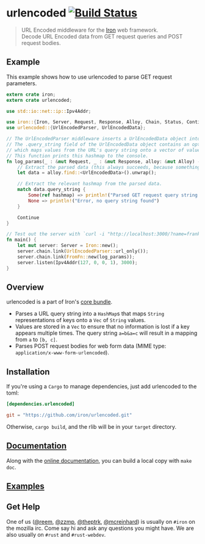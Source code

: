 urlencoded [![Build Status](https://secure.travis-ci.org/iron/urlencoded.png?branch=master)](https://travis-ci.org/iron/urlencoded)
====

> URL Encoded middleware for the [Iron](https://github.com/iron/iron) web framework.  
> Decode URL Encoded data from GET request queries and POST request bodies.

## Example

This example shows how to use urlencoded to parse GET request parameters.

```rust
extern crate iron;
extern crate urlencoded;

use std::io::net::ip::Ipv4Addr;

use iron::{Iron, Server, Request, Response, Alloy, Chain, Status, Continue, FromFn};
use urlencoded::{UrlEncodedParser, UrlEncodedData};

// The UrlEncodedParser middleware inserts a UrlEncodedData object into the Alloy.
// The .query_string field of the UrlEncodedData object contains an optional hashmap
// which maps values from the URL's query string onto a vector of values.
// This function prints this hashmap to the console.
fn log_params(_ : &mut Request, _ : &mut Response, alloy: &mut Alloy) -> Status {
    // Extract the parsed data (this always succeeds, because something is always inserted).
    let data = alloy.find::<UrlEncodedData>().unwrap();

    // Extract the relevant hashmap from the parsed data.
    match data.query_string {
        Some(ref hashmap) => println!("Parsed GET request query string:\n {}", hashmap),
        None => println!("Error, no query string found")
    }

    Continue
}

// Test out the server with `curl -i "http://localhost:3000/?name=franklin&name=trevor"`
fn main() {
    let mut server: Server = Iron::new();
    server.chain.link(UrlEncodedParser::url_only());
    server.chain.link(FromFn::new(log_params));
    server.listen(Ipv4Addr(127, 0, 0, 1), 3000);
}
```

## Overview

urlencoded is a part of Iron's [core bundle](https://github.com/iron/core).

- Parses a URL query string into a `HashMap`s that maps `String` representations
of keys onto a `Vec` of `String` values.
- Values are stored in a `Vec` to ensure that no information is lost if a key appears multiple times.
The query string `a=b&a=c` will result in a mapping from `a` to `[b, c]`.
- Parses POST request bodies for web form data (MIME type: `application/x-www-form-urlencoded`).

## Installation

If you're using a `Cargo` to manage dependencies, just add urlencoded to the toml:

```toml
[dependencies.urlencoded]

git = "https://github.com/iron/urlencoded.git"
```

Otherwise, `cargo build`, and the rlib will be in your `target` directory.

## [Documentation](http://docs.ironframework.io/urlencoded)

Along with the [online documentation](http://docs.ironframework.io/urlencoded),
you can build a local copy with `make doc`.

## [Examples](/examples)

## Get Help

One of us ([@reem](https://github.com/reem/), [@zzmp](https://github.com/zzmp/),
[@theptrk](https://github.com/theptrk/), [@mcreinhard](https://github.com/mcreinhard))
is usually on `#iron` on the mozilla irc. Come say hi and ask any questions you might have.
We are also usually on `#rust` and `#rust-webdev`.

